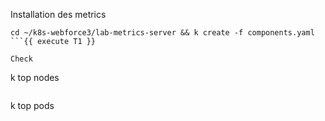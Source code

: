 
Installation des metrics
```
cd ~/k8s-webforce3/lab-metrics-server && k create -f components.yaml
```{{ execute T1 }}

Check 
```
k top nodes
```{{ execute T1 }}

```
k top pods
```{{ execute T1 }}
